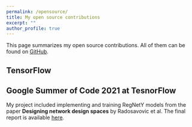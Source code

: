 ```yaml
---
permalink: /opensource/
title: My open source contributions
excerpt: ""
author_profile: true
---
```


This page summarizes my open source contributions. All of them can be found on [GitHub](https://github.com/AdityaKane2001/).

## TensorFlow

## Google Summer of Code 2021 at TesnorFlow

My project included implementing and training RegNetY models from the paper **Designing network design spaces** by Radosavovic et al. The final report is available [here](gsoc2021report). 